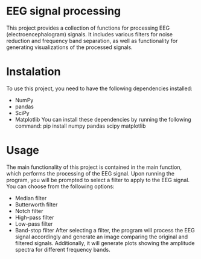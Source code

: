 # EEG signal processing
This project provides a collection of functions for processing EEG (electroencephalogram) signals. It includes various filters for noise reduction and frequency band separation, as well as functionality for generating visualizations of the processed signals.

# Instalation
To use this project, you need to have the following dependencies installed:
- NumPy
- pandas
- SciPy
- Matplotlib
You can install these dependencies by running the following command:
pip install numpy pandas scipy matplotlib

# Usage
The main functionality of this project is contained in the main function, which performs the processing of the EEG signal.
Upon running the program, you will be prompted to select a filter to apply to the EEG signal. You can choose from the following options:
- Median filter
- Butterworth filter
- Notch filter
- High-pass filter
- Low-pass filter
- Band-stop filter
After selecting a filter, the program will process the EEG signal accordingly and generate an image comparing the original and filtered signals. Additionally, it will generate plots showing the amplitude spectra for different frequency bands.
